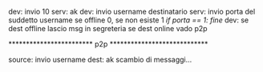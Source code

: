 dev:    invio 10
serv:   ak
dev:    invio username destinatario
serv:   invio porta del suddetto username
        se offline 0, se non esiste 1
*if porta == 1: fine*
dev:    se dest offline lascio msg in segreteria
        se dest online vado p2p

************************ p2p ****************************

source:     invio username
dest:       ak
scambio di messaggi...